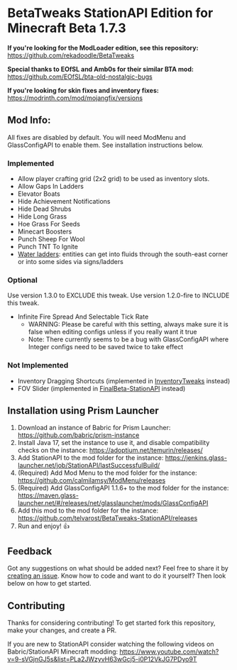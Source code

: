 # BetaTweaks StationAPI Edition for Minecraft Beta 1.7.3

**If you're looking for the ModLoader edition, see this repository:** https://github.com/rekadoodle/BetaTweaks

**Special thanks to EOfSL and Amb0s for their similar BTA mod:** https://github.com/EOfSL/bta-old-nostalgic-bugs

**If you're looking for skin fixes and inventory fixes:** https://modrinth.com/mod/mojangfix/versions

## Mod Info:

All fixes are disabled by default. You will need ModMenu and GlassConfigAPI to enable them. See installation instructions below.

### Implemented
* Allow player crafting grid (2x2 grid) to be used as inventory slots.
* Allow Gaps In Ladders
* Elevator Boats
* Hide Achievement Notifications
* Hide Dead Shrubs
* Hide Long Grass
* Hoe Grass For Seeds
* Minecart Boosters
* Punch Sheep For Wool
* Punch TNT To Ignite
* [Water ladders](https://minecraft.fandom.com/wiki/Tutorials/Water_ladder): entities can get into fluids through the south-east corner or into some sides via signs/ladders

### Optional
Use version 1.3.0 to EXCLUDE this tweak.
Use version 1.2.0-fire to INCLUDE this tweak.
* Infinite Fire Spread And Selectable Tick Rate
  * WARNING: Please be careful with this setting, always make sure it is false when editing configs unless if you really want it true
  * Note: There currently seems to be a bug with GlassConfigAPI where Integer configs need to be saved twice to take effect

### Not Implemented
* Inventory Dragging Shortcuts (implemented in [InventoryTweaks](https://modrinth.com/mod/inventorytweaks) instead)
* FOV Slider (implemented in [FinalBeta-StationAPI](https://modrinth.com/mod/finalbeta-stationapi-edition) instead)

## Installation using Prism Launcher

1. Download an instance of Babric for Prism Launcher: https://github.com/babric/prism-instance
2. Install Java 17, set the instance to use it, and disable compatibility checks on the instance: https://adoptium.net/temurin/releases/
3. Add StationAPI to the mod folder for the instance: https://jenkins.glass-launcher.net/job/StationAPI/lastSuccessfulBuild/
4. (Required) Add Mod Menu to the mod folder for the instance: https://github.com/calmilamsy/ModMenu/releases
5. (Required) Add GlassConfigAPI 1.1.6+ to the mod folder for the instance: https://maven.glass-launcher.net/#/releases/net/glasslauncher/mods/GlassConfigAPI
6. Add this mod to the mod folder for the instance: https://github.com/telvarost/BetaTweaks-StationAPI/releases
7. Run and enjoy! 👍

## Feedback

Got any suggestions on what should be added next? Feel free to share it by [creating an issue](https://github.com/telvarost/BetaTweaks-StationAPI/issues/new). Know how to code and want to do it yourself? Then look below on how to get started.

## Contributing

Thanks for considering contributing! To get started fork this repository, make your changes, and create a PR. 

If you are new to StationAPI consider watching the following videos on Babric/StationAPI Minecraft modding: https://www.youtube.com/watch?v=9-sVGjnGJ5s&list=PLa2JWzyvH63wGcj5-i0P12VkJG7PDyo9T
